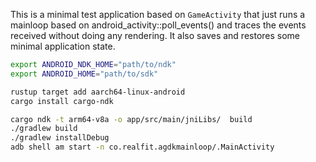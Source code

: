 This is a minimal test application based on `GameActivity` that just
runs a mainloop based on android_activity::poll_events() and traces
the events received without doing any rendering. It also saves and
restores some minimal application state.

```bash
export ANDROID_NDK_HOME="path/to/ndk"
export ANDROID_HOME="path/to/sdk"

rustup target add aarch64-linux-android
cargo install cargo-ndk

cargo ndk -t arm64-v8a -o app/src/main/jniLibs/  build
./gradlew build
./gradlew installDebug
adb shell am start -n co.realfit.agdkmainloop/.MainActivity
```
